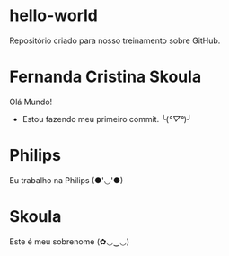 # hello-world
Repositório criado para nosso treinamento sobre GitHub.

# Fernanda Cristina Skoula
Olá Mundo! 
- Estou fazendo meu primeiro commit. ╰(*°▽°*)╯

# Philips
Eu trabalho na Philips (●'◡'●)

# Skoula
Este é meu sobrenome (✿◡‿◡)
